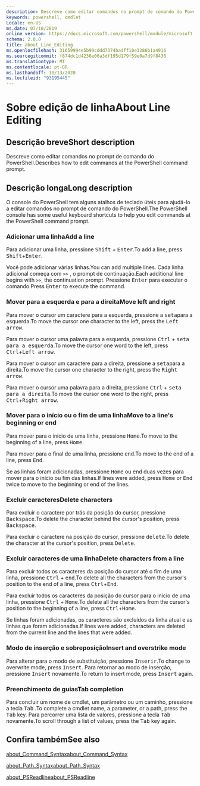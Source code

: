 ```yaml
---
description: Descreve como editar comandos no prompt de comando do PowerShell.
keywords: powershell, cmdlet
Locale: en-US
ms.date: 07/10/2019
online version: https://docs.microsoft.com/powershell/module/microsoft.powershell.core/about/about_line_editing?view=powershell-7.1&WT.mc_id=ps-gethelp
schema: 2.0.0
title: about_Line_Editing
ms.openlocfilehash: 31659994e5b99cddd7374badff10e3286b1a4916
ms.sourcegitcommit: f874dc1d4236e06a3df195d179f59e0a7d9f8436
ms.translationtype: MT
ms.contentlocale: pt-BR
ms.lasthandoff: 10/13/2020
ms.locfileid: "93195445"
---
```

# <a name="about-line-editing"></a><span data-ttu-id="feb07-104">Sobre edição de linha</span><span class="sxs-lookup"><span data-stu-id="feb07-104">About Line Editing</span></span>

## <a name="short-description"></a><span data-ttu-id="feb07-105">Descrição breve</span><span class="sxs-lookup"><span data-stu-id="feb07-105">Short description</span></span>

<span data-ttu-id="feb07-106">Descreve como editar comandos no prompt de comando do PowerShell.</span><span class="sxs-lookup"><span data-stu-id="feb07-106">Describes how to edit commands at the PowerShell command prompt.</span></span>

## <a name="long-description"></a><span data-ttu-id="feb07-107">Descrição longa</span><span class="sxs-lookup"><span data-stu-id="feb07-107">Long description</span></span>

<span data-ttu-id="feb07-108">O console do PowerShell tem alguns atalhos de teclado úteis para ajudá-lo a editar comandos no prompt de comando do PowerShell.</span><span class="sxs-lookup"><span data-stu-id="feb07-108">The PowerShell console has some useful keyboard shortcuts to help you edit commands at the PowerShell command prompt.</span></span>

### <a name="add-a-line"></a><span data-ttu-id="feb07-109">Adicionar uma linha</span><span class="sxs-lookup"><span data-stu-id="feb07-109">Add a line</span></span>

<span data-ttu-id="feb07-110">Para adicionar uma linha, pressione <kbd>Shift</kbd> + <kbd>Enter</kbd>.</span><span class="sxs-lookup"><span data-stu-id="feb07-110">To add a line, press <kbd>Shift</kbd>+<kbd>Enter</kbd>.</span></span>

<span data-ttu-id="feb07-111">Você pode adicionar várias linhas.</span><span class="sxs-lookup"><span data-stu-id="feb07-111">You can add multiple lines.</span></span> <span data-ttu-id="feb07-112">Cada linha adicional começa com `>>` , o prompt de continuação.</span><span class="sxs-lookup"><span data-stu-id="feb07-112">Each additional line begins with `>>`, the continuation prompt.</span></span> <span data-ttu-id="feb07-113">Pressione <kbd>Enter</kbd> para executar o comando.</span><span class="sxs-lookup"><span data-stu-id="feb07-113">Press <kbd>Enter</kbd> to execute the command.</span></span>

### <a name="move-left-and-right"></a><span data-ttu-id="feb07-114">Mover para a esquerda e para a direita</span><span class="sxs-lookup"><span data-stu-id="feb07-114">Move left and right</span></span>

<span data-ttu-id="feb07-115">Para mover o cursor um caractere para a esquerda, pressione a <kbd>seta</kbd>para a esquerda.</span><span class="sxs-lookup"><span data-stu-id="feb07-115">To move the cursor one character to the left, press the <kbd>Left arrow</kbd>.</span></span>

<span data-ttu-id="feb07-116">Para mover o cursor uma palavra para a esquerda, pressione <kbd>Ctrl</kbd> + <kbd>seta para a esquerda</kbd>.</span><span class="sxs-lookup"><span data-stu-id="feb07-116">To move the cursor one word to the left, press <kbd>Ctrl</kbd>+<kbd>Left arrow</kbd>.</span></span>

<span data-ttu-id="feb07-117">Para mover o cursor um caractere para a direita, pressione a <kbd>seta</kbd>para a direita.</span><span class="sxs-lookup"><span data-stu-id="feb07-117">To move the cursor one character to the right, press the <kbd>Right arrow</kbd>.</span></span>

<span data-ttu-id="feb07-118">Para mover o cursor uma palavra para a direita, pressione <kbd>Ctrl</kbd> + <kbd>seta para a direita</kbd>.</span><span class="sxs-lookup"><span data-stu-id="feb07-118">To move the cursor one word to the right, press <kbd>Ctrl</kbd>+<kbd>Right arrow</kbd>.</span></span>

### <a name="move-to-a-lines-beginning-or-end"></a><span data-ttu-id="feb07-119">Mover para o início ou o fim de uma linha</span><span class="sxs-lookup"><span data-stu-id="feb07-119">Move to a line's beginning or end</span></span>

<span data-ttu-id="feb07-120">Para mover para o início de uma linha, pressione <kbd>Home</kbd>.</span><span class="sxs-lookup"><span data-stu-id="feb07-120">To move to the beginning of a line, press <kbd>Home</kbd>.</span></span>

<span data-ttu-id="feb07-121">Para mover para o final de uma linha, pressione <kbd>end</kbd>.</span><span class="sxs-lookup"><span data-stu-id="feb07-121">To move to the end of a line, press <kbd>End</kbd>.</span></span>

<span data-ttu-id="feb07-122">Se as linhas foram adicionadas, pressione <kbd>Home</kbd> ou <kbd>end</kbd> duas vezes para mover para o início ou fim das linhas.</span><span class="sxs-lookup"><span data-stu-id="feb07-122">If lines were added, press <kbd>Home</kbd> or <kbd>End</kbd> twice to move to the beginning or end of the lines.</span></span>

### <a name="delete-characters"></a><span data-ttu-id="feb07-123">Excluir caracteres</span><span class="sxs-lookup"><span data-stu-id="feb07-123">Delete characters</span></span>

<span data-ttu-id="feb07-124">Para excluir o caractere por trás da posição do cursor, pressione <kbd>Backspace</kbd>.</span><span class="sxs-lookup"><span data-stu-id="feb07-124">To delete the character behind the cursor's position, press <kbd>Backspace</kbd>.</span></span>

<span data-ttu-id="feb07-125">Para excluir o caractere na posição do cursor, pressione <kbd>delete</kbd>.</span><span class="sxs-lookup"><span data-stu-id="feb07-125">To delete the character at the cursor's position, press <kbd>Delete</kbd>.</span></span>

### <a name="delete-characters-from-a-line"></a><span data-ttu-id="feb07-126">Excluir caracteres de uma linha</span><span class="sxs-lookup"><span data-stu-id="feb07-126">Delete characters from a line</span></span>

<span data-ttu-id="feb07-127">Para excluir todos os caracteres da posição do cursor até o fim de uma linha, pressione <kbd>Ctrl</kbd> + <kbd>end</kbd>.</span><span class="sxs-lookup"><span data-stu-id="feb07-127">To delete all the characters from the cursor's position to the end of a line, press <kbd>Ctrl</kbd>+<kbd>End</kbd>.</span></span>

<span data-ttu-id="feb07-128">Para excluir todos os caracteres da posição do cursor para o início de uma linha, pressione <kbd>Ctrl</kbd> + <kbd>Home</kbd>.</span><span class="sxs-lookup"><span data-stu-id="feb07-128">To delete all the characters from the cursor's position to the beginning of a line, press <kbd>Ctrl</kbd>+<kbd>Home</kbd>.</span></span>

<span data-ttu-id="feb07-129">Se linhas foram adicionadas, os caracteres são excluídos da linha atual e as linhas que foram adicionadas.</span><span class="sxs-lookup"><span data-stu-id="feb07-129">If lines were added, characters are deleted from the current line and the lines that were added.</span></span>

### <a name="insert-and-overstrike-mode"></a><span data-ttu-id="feb07-130">Modo de inserção e sobreposição</span><span class="sxs-lookup"><span data-stu-id="feb07-130">Insert and overstrike mode</span></span>

<span data-ttu-id="feb07-131">Para alterar para o modo de substituição, pressione <kbd>Inserir</kbd>.</span><span class="sxs-lookup"><span data-stu-id="feb07-131">To change to overwrite mode, press <kbd>Insert</kbd>.</span></span> <span data-ttu-id="feb07-132">Para retornar ao modo de inserção, pressione <kbd>Insert</kbd> novamente.</span><span class="sxs-lookup"><span data-stu-id="feb07-132">To return to insert mode, press <kbd>Insert</kbd> again.</span></span>

### <a name="tab-completion"></a><span data-ttu-id="feb07-133">Preenchimento de guias</span><span class="sxs-lookup"><span data-stu-id="feb07-133">Tab completion</span></span>

<span data-ttu-id="feb07-134">Para concluir um nome de cmdlet, um parâmetro ou um caminho, pressione a tecla <kbd>Tab</kbd> .</span><span class="sxs-lookup"><span data-stu-id="feb07-134">To complete a cmdlet name, a parameter, or a path, press the <kbd>Tab</kbd> key.</span></span> <span data-ttu-id="feb07-135">Para percorrer uma lista de valores, pressione a tecla <kbd>Tab</kbd> novamente.</span><span class="sxs-lookup"><span data-stu-id="feb07-135">To scroll through a list of values, press the <kbd>Tab</kbd> key again.</span></span>

## <a name="see-also"></a><span data-ttu-id="feb07-136">Confira também</span><span class="sxs-lookup"><span data-stu-id="feb07-136">See also</span></span>

[<span data-ttu-id="feb07-137">about_Command_Syntax</span><span class="sxs-lookup"><span data-stu-id="feb07-137">about_Command_Syntax</span></span>](about_Command_Syntax.md)

[<span data-ttu-id="feb07-138">about_Path_Syntax</span><span class="sxs-lookup"><span data-stu-id="feb07-138">about_Path_Syntax</span></span>](about_Path_Syntax.md)

[<span data-ttu-id="feb07-139">about_PSReadline</span><span class="sxs-lookup"><span data-stu-id="feb07-139">about_PSReadline</span></span>](../../PSReadline/About/about_PSReadline.md)

